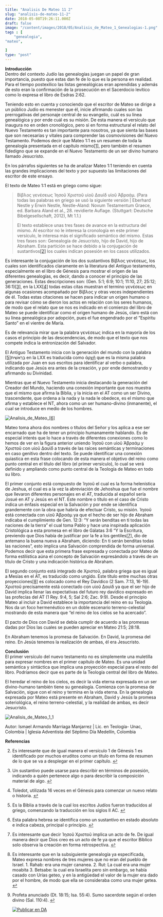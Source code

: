 ```yaml
---
title: "Analisis De Mateo 11 2"
slug: "analisis-de-mateo-11-2"
date: 2018-05-08T19:26:11.000Z
draft: false
image: "/content/images/2018/05/Analisis_de_Mateo_1_Genealogias-1.png"
tags : [
    "genealogia",
"mateo",

]
type: "post"
---
```


   **Introducción**  
 Dentro del contexto Judío las genealogías juegan un papel de gran importancia, puesto que estas dan fe de lo que es la persona en realidad. Para el tiempo postexilico las listas genealógicas eran aprendidas y además de esto eran la confirmación de la prosecución en el Sacerdocio levítico como lo expresa el libro de Esdras 2:62.

 Teniendo esto en cuenta y conociendo que el escritor de Mateo se dirige a un público Judío es menester que él, inicie afirmando cuales son las prerrogativas del personaje central de su evangelio, cuál es su línea genealógica y por ende cuál es su misión. De esta manera el versículo que inaugura no en orden cronológico, pero si en forma estructural el relato del Nuevo Testamento es tan importante para nosotros, ya que sienta las bases que son necesarias y vitales para comprender las cosmovisiones del Nuevo Testamento. Podemos decir que Mateo 1:1 es un resumen de toda la genealogía presentada en el capítulo mismo[[1]](#fn1), pero también el resumen fidedigno que se expande en el Nuevo Testamento de un ser divino humano llamado Jesucristo.

 En los párrafos siguientes se ha de analizar Mateo 1:1 teniendo en cuenta las grandes implicaciones del texto y por supuesto las limitaciones del escritor de este ensayo.

 El texto de Mateo 1:1 está en griego como sigue:

 
>  Βίβλος γενέσεως Ἰησοῦ Χριστοῦ υἱοῦ Δαυὶδ υἱοῦ Ἀβραάμ. (Para todas las palabras en griego se usó la siguiente versión | Eberhard Nestle y Erwin Nestle, Nestle-Aland: Novum Testamentum Graece, ed. Barbara Aland et al., 28. revidierte Auflage. (Stuttgart: Deutsche Bibelgesellschaft, 2012), Mt 1.1.)
> 
>   El texto establece unas tres fases de avance en la estructura del mismo. Al escritor no le interesa la cronología en este primer versículo, le interesa más el significado semántico del mismo. Estas tres fases son: Genealogía de Jesucristo, hijo de David, hijo de Abraham. Esta partición se hace debido a la conjugación de sustantivos[[2]](#fn2) los cuales indican posesión en los casos utilizados.

 Es interesante la conjugación de los dos sustantivos Βίβλος γενέσεως, los cuales son identificados claramente en la literatura del Antiguo testamento, especialmente en el libro de Génesis para mostrar el origen de las diferentes genealogías, es decir, dando a conocer el principio de las generaciones. Estas descripciones son: (Gen. 5:1; 6:9; 10:1; 11:10, 27; 25:12; 36:1)[[3]](#fn3), en la LXX[[4]](#fn4) todas estas citas muestran el termino γενέσεως en algunas ocasiones acompañado por Βίβλος y otras veces independientes de él. Todas estas citaciones se hacen para indicar un origen humano o para revisar cómo se dieron los actos en relación con los seres humanos, de modo que el relato que se nos es indicado en el comienzo del libro de Mateo se puede identificar como el origen humano de Jesús, claro está con su línea genealógica por adopción, pues el fue engendrado por el “Espíritu Santo” en el vientre de María.

 Es de relevancia mirar que la palabra γενέσεως indica en la mayoría de los casos el principio de las descendencias, de modo que el texto que nos compete indica la entronización del Salvador.

 El Antiguo Testamento inicia con la generación del mundo con la palabra [[5]](#fn5)בְּרֵאשִׁית en la LXX es traducida como ἀρχῇ que es la misma palabra utilizada por Juan en sus escritos para identificar al verbo o palabra, indicando que Jesús era antes de la creación, y por ende demostrando y afirmando su Divinidad.

 Mientras que el Nuevo Testamento inicia destacando la generación del Creador del Mundo, haciendo una conexión importante que nos muestra que el mismo que afirma la Biblia, y la inicia en el AT como un ser Divino, trascendente, que ordena a la nada y la nada le obedece, es el mismo que afirma y establece el NT, ahora como un ser humano-divino (inmanente), el cual se introduce en medio de los hombres.

 ![Analisis_de_Mateo_](/content/images/2018/05/Analisis_de_Mateo_.png)[[6]](#fn6)

 Mateo toma ahora dos nombres o títulos del Señor y los aplica a ese ser encarnado que ha de tener un principio humanamente hablando. Es de especial interés que lo hace a través de diferentes conexiones como lo hemos de ver en la figura anterior uniendo Ἰησοῦ con υἱοῦ Ἀβραάμ y Χριστοῦ con υἱοῦ Δαυὶδ a través de las raíces semánticas y terminaciones en caso genitivo dentro del texto. Se puede identificar una conexión quiastica en esta frase colocando de esta manera el objetivo del reino como punto central en el título del libro (el primer versículo), lo cual se verá definido y ampliando como punto central de la Teología de Mateo en todo su libro.

 El primer conjunto está compuesto de Ἰησοῦ el cual es la forma helenística de Jeshua, el cual es a la vez la abreviación de Jehoshua que fue el nombre que llevaron diferentes personajes en el AT, traducida al español sería Josué en AT y Jesús en el NT. Este nombre o título en el caso de Cristo indica un énfasis especial en la Salvación y por ende se identifica grandemente con la obra que habría de efectuar Cristo, su misión. Ἰησοῦ está conectada con υἱοῦ Ἀβραάμ ya que el hecho de ser hijo de Abraham indicaba el cumplimiento de Gen. 12:3: “Y serán benditas en ti todas las naciones de la tierra” el cual toma Pablo y hace una inspirada aplicación Cristológica a esta promesa en el libro de Gálatas 3:6 “Y la Escritura, previendo que Dios había de justificar por la fe a los gentiles[[7]](#fn7), dio de antemano la buena nueva a Abraham, diciendo: En ti serán benditas todas las naciones”, esto implica una Salvación comprendida de forma universal. Podemos decir que esta primera frase expresada y conectada por Mateo de forma estilística aúna el concepto de Salvación expresándolo a través de un título de Cristo y una indicación histórica de Abraham.

 El segundo conjunto está integrado de Χριστοῦ, palabra griega que es igual a Mesías en el AT, es traducido como ungido. Este título entre muchas otras proyecciones[[8]](#fn8) es colocado como el Rey Davídico (2 Sam. 7:13, 16-19). Χριστοῦ precisamente está conectado con υἱοῦ Δαυὶδ ya que el ser hijo de David implica llenar las expectativas del futuro rey davídico expresado en las profecías del AT (1 Rey. 9:4, 5; Sal 2:6; Zac. 9:9). Desde el principio Mateo al incluir a David establece la importancia del reino en su Teología. Nos da un foco hermenéutico en un doble escenario terreno-celestial mostrando de esta manera que “el reino de los cielos se ha acercado”.

 El pacto de Dios con David se debía cumplir de acuerdo a las promesas dadas por Dios las cuales se pueden apreciar en Mateo 21:5; 28:18.

 En Abraham tenemos la promesa de Salvación. En David, la promesa del reino. En Jesús tenemos la realización de ambas, él era Jesucristo.

 **Conclusión**  
 El primer versículo del nuevo testamento no es simplemente una muletilla para expresar nombres en el primer capítulo de Mateo. Es una unidad semántica y sintáctica que implica una proyección especial para el resto del libro. Podríamos decir que es parte de la Teología central del libro de Mateo.

 El heredar el reino de los cielos, es decir la vida eterna expresada en un ser divino-humano también tiene su genealogía. Comienza con la promesa de Salvación, sigue con el reino y termina en la vida eterna. En la genealogía expresada por Mateo está presente en Abraham, David y Jesús la promesa soteriológica, el reino terreno-celestial, y la realidad de ambas, es decir Jesucristo.

 ![Analisis_de_Mateo_1_1](/content/images/2018/05/Analisis_de_Mateo_1_1.png)

 Autor: Ismael Armando Marriaga Manjarrez | Lic. en Teología- Unac, Colombia | Iglesia Adventista del Séptimo Día Medellín, Colombia

  **Referencias**

   
 2. Es interesante que de igual manera el versículo 1 de Génesis 1 es identificado por muchos eruditos como un título en forma de resumen de lo que se va a desplegar en el primer capítulo. [↩︎](#fnref1)

 
 4. Un sustantivo puede usarse para describir en términos de posesión, indicando a quién pertenece algo o para describir la composición material de algo. [↩︎](#fnref2)

 
 6. Toledot, utilizada 16 veces en el Génesis para comenzar un nuevo relato o historia. [↩︎](#fnref3)

 
 8. Es la Biblia a través de la cual los escritos Judíos fueron traducidos al griego, comenzando la traducción en los siglos II AC. [↩︎](#fnref4)

 
 10. Esta palabra hebrea se identifica como un sustantivo en estado absoluto e indica cabeza, principal o principio. [↩︎](#fnref5)

 
 12. Es interesante que decir Ἰησοῦ Χριστοῦ implica un acto de fe. De igual manera decir que Dios creo es un acto de fe ya que el escritor Bíblico solo observa la creación en forma retrospectiva. [↩︎](#fnref6)

 
 14. Es interesante que en la subsiguiente genealogía ya especificada, Mateo expresa nombres de tres mujeres que no eran del pueblo de Israel. 1. Rahab: era una mujer cananea. 2. Rut: La cual era una mujer moabita 3. Betsabe: la cual era Israelita pero sin embargo, se había casado con Urías geteo, y en la antigüedad el valor de la mujer era dado por el hombre, de modo que ella se consideraba como una mujer getea. [↩︎](#fnref7)

 
 16. Profeta anunciado (Dt. 18:15; Isa. 55:4). Sumo sacerdote según el orden divino (Sal. 110:4). [↩︎](#fnref8)

 
 
     [![Publicar en DA](/content/images/2020/06/Publicar_DA.png)](/quieres-publicar-en-da/) 